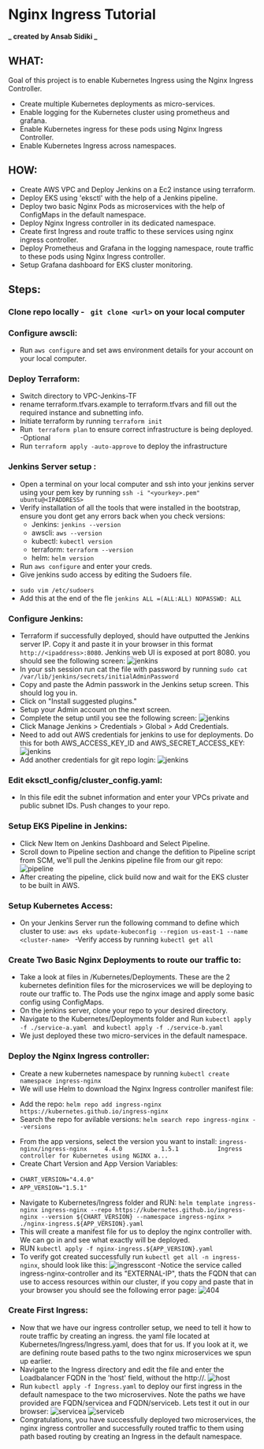 # Nginx Ingress Tutorial

**_ created by Ansab Sidiki _**

## WHAT:

Goal of this project is to enable Kubernetes Ingress using the Nginx Ingress Controller.

- Create multiple Kubernetes deployments as micro-services.
- Enable logging for the Kubernetes cluster using prometheus and grafana.
- Enable Kubernetes ingress for these pods using Nginx Ingress Controller.
- Enable Kubernetes Ingress across namespaces.

## HOW:

- Create AWS VPC and Deploy Jenkins on a Ec2 instance using terraform.
- Deploy EKS using 'eksctl' with the help of a Jenkins pipeline.
- Deploy two basic Nginx Pods as microservices with the help of ConfigMaps in the default namespace.
- Deploy Nginx Ingress controller in its dedicated namespace.
- Create first Ingress and route traffic to these services using nginx ingress controller.
- Deploy Prometheus and Grafana in the logging namespace, route traffic to these pods using Nginx Ingress controller.
- Setup Grafana dashboard for EKS cluster monitoring.

## Steps:

### Clone repo locally - ` git clone <url>` on your local computer <br>

### Configure awscli:

- Run `aws configure` and set aws environment details for your account on your local computer.

### Deploy Terraform:

- Switch directory to VPC-Jenkins-TF
- rename terraform.tfvars.example to terraform.tfvars and fill out the required instance and subnetting info.
- Initiate terraform by running `terraform init`
- Run ` terraform plan` to ensure correct infrastructure is being deployed. -Optional
- Run `terraform apply -auto-approve` to deploy the infrastructure

### Jenkins Server setup :

- Open a terminal on your local computer and ssh into your jenkins server using your pem key by running `ssh -i "<yourkey>.pem" ubuntu@<IPADDRESS>`
- Verify installation of all the tools that were installed in the bootstrap, ensure you dont get any errors back when you check versions:
  - Jenkins: `jenkins --version`
  - awscli: `aws --version`
  - kubectl: `kubectl version`
  - terraform: `terraform --version`
  - helm: `helm version`
- Run `aws configure` and enter your creds.
- Give jenkins sudo access by editing the Sudoers file.

* `sudo vim /etc/sudoers `
* Add this at the end of the fle `jenkins ALL =(ALL:ALL) NOPASSWD: ALL`

### Configure Jenkins:

- Terraform if successfully deployed, should have outputted the Jenkins server IP. Copy it and paste it in your browser in this format `http://<ipaddress>:8080`.
  Jenkins web UI is exposed at port 8080. you should see the following screen:
  ![jenkins](./images/jenkinsstartup.jpg)
- In your ssh session run cat the file with password by running `sudo cat /var/lib/jenkins/secrets/initialAdminPassword`
- Copy and paste the Admin passwork in the Jenkins setup screen. This should log you in.
- Click on "Install suggested plugins."
- Setup your Admin account on the next screen.
- Complete the setup until you see the following screen:
  ![jenkins](./images/jenkinshome.jpg)
- Click Manage Jenkins > Credentials > Global > Add Credentials.
- Need to add out AWS credentials for jenkins to use for deployments. Do this for both AWS_ACCESS_KEY_ID and AWS_SECRET_ACCESS_KEY:
  ![jenkins](./images/jenkinscred.jpg)
- Add another credentials for git repo login:
  ![jenkins](./images/gitcreds.jpg)

### Edit eksctl_config/cluster_config.yaml:

- In this file edit the subnet information and enter your VPCs private and public subnet IDs. Push changes to your repo.

### Setup EKS Pipeline in Jenkins:

- Click New Item on Jenkins Dashboard and Select Pipeline.
- Scroll down to Pipeline section and change the defition to Pipeline script from SCM, we'll pull the Jenkins pipeline file from our git repo:
  ![pipeline](./images/pipeline.jpg)
- After creating the pipeline, click build now and wait for the EKS cluster to be built in AWS.

### Setup Kubernetes Access:

- On your Jenkins Server run the following command to define which cluster to use:
  `aws eks update-kubeconfig --region us-east-1 --name <cluster-name> `
  -Verify access by running `kubectl get all`

### Create Two Basic Nginx Deployments to route our traffic to:

- Take a look at files in /Kubernetes/Deployments. These are the 2 kubernetes definition files for the microservices we will be deploying to route our traffic to. The Pods use the nginx image and apply some basic config using ConfigMaps.
- On the jenkins server, clone your repo to your desired directory.
- Navigate to the Kubernetes/Deployments folder and Run `kubectl apply -f ./service-a.yaml ` and `kubectl apply -f ./service-b.yaml`
- We just deployed these two micro-services in the default namespace.

### Deploy the Nginx Ingress controller:

- Create a new kubernetes namespace by running `kubectl create namespace ingress-nginx`
- We will use Helm to download the Nginx Ingress controller manifest file:

* Add the repo: `helm repo add ingress-nginx https://kubernetes.github.io/ingress-nginx`
* Search the repo for avilable versions: `helm search repo ingress-nginx --versions`

- From the app versions, select the version you want to install:
  `ingress-nginx/ingress-nginx     4.4.0           1.5.1           Ingress controller for Kubernetes using NGINX a...`
- Create Chart Version and App Version Variables:

* `CHART_VERSION="4.4.0"`
* `APP_VERSION="1.5.1"`

- Navigate to Kubernetes/Ingress folder and RUN:
  `helm template ingress-nginx ingress-nginx --repo https://kubernetes.github.io/ingress-nginx --version ${CHART_VERSION} --namespace ingress-nginx > ./nginx-ingress.${APP_VERSION}.yaml`
- This will create a manifest file for us to deploy the nginx controller with. We can go in and see what exactly will be deployed.
- RUN `kubectl apply -f nginx-ingress.${APP_VERSION}.yaml `
- To verify got created successfully run `kubectl get all -n ingress-nginx`, should look like this:
  ![ingresscont](./images/ingresscontrol.jpg)
  -Notice the service called ingress-nginx-controller and its "EXTERNAL-IP", thats the FQDN that can use to access resources within our cluster, if you copy and paste that in your browser you should see the following error page:
  ![404](./images/404.jpg)

### Create First Ingress:

- Now that we have our ingress controller setup, we need to tell it how to route traffic by creating an ingress. the yaml file located at Kubernetes/Ingress/Ingress.yaml, does that for us. If you look at it, we are defining route based paths to the two nginx microservices we spun up earlier.
- Navigate to the Ingress directory and edit the file and enter the Loadbalancer FQDN in the 'host' field, without the http://.
  ![host](./images/host.jpg)
- Run `kubectl apply -f Ingress.yaml` to deploy our first ingress in the default namespace to the two microservives. Note the paths we have provided are FQDN/servicea and FQDN/serviceb. Lets test it out in our browser:
  ![servicea](./images/serviceA.jpg) ![serviceb](./images/serviceb.jpg)
- Congratulations, you have successfully deployed two microservices, the nginx ingress controller and successfully routed traffic to them using path based routing by creating an Ingress in the default namespace.
